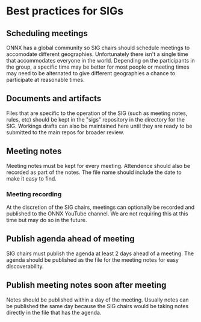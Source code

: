 # Best practices for SIGs

## Scheduling meetings
ONNX has a global community so SIG chairs should schedule meetings to accomodate different geographies. Unfortunately there isn't a single time that accommodates everyone in the world. Depending on the participants in the group, a specific time may be better for most people or meeting times may need to be alternated to give different geographies a chance to participate at reasonable times.

## Documents and artifacts
Files that are specific to the operation of the SIG (such as meeting notes, rules, etc) should be kept in the "sigs" repository in the directory for the SIG. Workings drafts can also be maintained here until they are ready to be submitted to the main repos for broader review.

## Meeting notes
Meeting notes must be kept for every meeting. Attendence should also be recorded as part of the notes. The file name should include the date to make it easy to find.

### Meeting recording
At the discretion of the SIG chairs, meetings can optionally be recorded and published to the ONNX YouTube channel. We are not requiring this at this time but may do so in the future.

## Publish agenda ahead of meeting
SIG chairs must publish the agenda at least 2 days ahead of a meeting. The agenda should be published as the file for the meeting notes for easy discoverability.

## Publish meeting notes soon after meeting
Notes should be published within a day of the meeting. Usually notes can be published the same day because the SIG chairs would be taking notes directly in the file that has the agenda.

